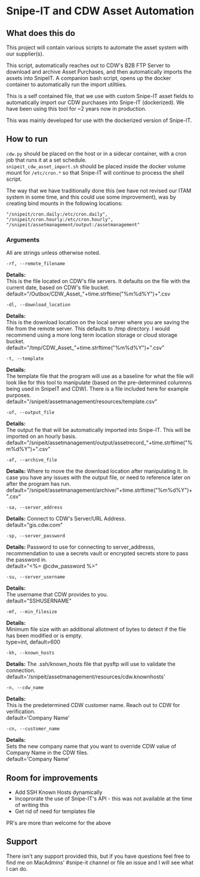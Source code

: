 
# Snipe-IT and CDW Asset Automation

## What does this do
This project will contain various scripts to automate the asset system with our supplier(s).

This script, automatically reaches out to CDW's B2B FTP Server to download and archive Asset Purchases, and then automatically imports the assets into SnipeIT. A companion bash script, opens up the docker container to automatically run the import utiltiies.

This is a self contained file, that we use with custom Snipe-IT asset fields to automatically import our CDW purchases into Snipe-IT (dockerized). We have been using this tool for ~2 years now in production.

This was mainly developed for use with the dockerized version of Snipe-IT. 


## How to run
`cdw.py` should be placed on the host or in a sidecar container, with a cron job that runs it at a set schedule.  
`snipeit_cdw_asset_import.sh` should be placed inside the docker volume mount for `/etc/cron.*` so that Snipe-IT will continue to process the shell script.

The way that we have traditionally done this (we have not revised our ITAM system in some time, and this could use some improvement), was by creating bind mounts in the following locations:
```
"/snipeit/cron.daily:/etc/cron.daily",
"/snipeit/cron.hourly:/etc/cron.hourly",
"/snipeit/assetmanagement/output:/assetmanagement"
```
 

### Arguments
All are strings unless otherwise noted.
```
-rf, --remote_filename
```
**Details:**  
This is the file located on CDW's file servers. It defaults on the file with the current date, based on CDW's file bucket.  
default="/Outbox/CDW_Asset_"+time.strftime("%m%d%Y")+".csv

```
-dl, --download_location 
```
**Details:**  
This is the download location on the local server where you are saving the file from the remote server. This defaults to /tmp directory. I would recommend using a more long term location storage or cloud storage bucket.  
default="/tmp/CDW_Asset_"+time.strftime("%m%d%Y")+".csv"


```
-t, --template
```
**Details:**  
The template file that the program will use as a baseline for what the file will look like for this tool to manipulate (based on the pre-determined columnns being used in SnipeIT and CDW). There is a file included here for example purposes.  
default="/snipeit/assetmanagement/resources/template.csv"

```
-of, --output_file
```
**Details:**  
The output fie that will be automatically imported into Snipe-IT. This will be imported on an hourly basis.  
default="/snipeit/assetmanagement/output/assetrecord_"+time.strftime("%m%d%Y")+".csv"

```
-af, --archive_file
```
**Details:** 
Where to move the the download location after manipulating it. In case you have any issues with the output file, or need to reference later on after the program has run.  
default="/snipeit/assetmanagement/archive/"+time.strftime("%m%d%Y")+".csv"

```
-sa, --server_address 
```
**Details:** 
Connect to CDW's Server/URL Address.  
default="gis.cdw.com"

```
-sp, --server_password
```
**Details:** 
Password to use for connecting to server_addresss, recommendation to use a secrets vault or encrypted secrets store to pass the password in.  
default="<%= @cdw_password %>"

```
-su, --server_username
```
**Details:**  
The username that CDW provides to you.  
default="SSHUSERNAME"

```
-mf, --min_filesize
```
**Details:**  
Minimum file size with an additional allotment of bytes to detect if the file has been modified or is empty.  
type=int, default=600

```
-kh, --known_hosts
```
**Details:** 
The .ssh/known_hosts file that pysftp will use to validate the connection.  
default='/snipeit/assetmanagement/resources/cdw.knownhosts'

```
-n, --cdw_name
```
**Details:**  
This is the predetermined CDW customer name. Reach out to CDW for verification.  
default='Company Name'

```
-cn, --customer_name
```
**Details:**  
Sets the new company name that you want to override CDW value of Company Name in the CDW files.  
default='Company Name'





## Room for improvements
* Add SSH Known Hosts dynamically
* Incoprorate the use of Snipe-IT's API - this was not available at the time of writing this
* Get rid of need for templates file

PR's are more than welcome for the above

## Support

There isn't any support provided this, but if you have questions feel free to find me on MacAdmins' #snipe-it channel or file an issue and I will see what I can do. 
